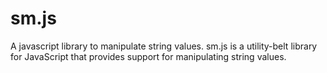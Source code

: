 # sm.js
A javascript library to manipulate string values. sm.js is a utility-belt library for JavaScript that provides support for manipulating string values.
